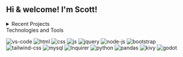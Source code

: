 Hi & welcome! I'm Scott! 
-

<!-- I'm a full stack engineer based in the Bay Area.  -->

<!-- ## [My Portfolio](https://scottrohrig.github.io/portfolio/) -->

<details>
  
  <summary>Recent Projects</summary>

- [Happy Harvesters](https://happy-harvesters.herokuapp.com) | [repo](https://github.com/scottrohrig/apple-orchard-games/) | A MERN-Stack progressive web application using Apollo with GraphQL
  
- [tella](https://tella.herokuapp.com) | [repo](https://github.com/scottrohrig/messaging-app/) | A full-stack messaging app built with Node.js, Sequelize, & MySQL
  
-  [Readme Generator](https://github.com/scottrohrig/readme-gen) | A Node.js CLI to create a project README.md file
  
-  [got hops! a brewery search dashboard](https://scottrohrig.github.io/got-hops/) | [repo](https://github.com/scottrohrig/got-hops/)
  
-  [One-Hand Solitaire](https://github.com/scottrohrig/weather-dashboard/) | A Godot project aimed at utilizing the Control Nodes (UI)
  
-  [Speed Cards Simple Quiz](https://scottrohrig.github.io/speed-cards/) | [repo](https://github.com/scottrohrig/weather-dashboard/)
  
</details

## Technologies and Tools  

![vs-code](https://img.shields.io/badge/Editor-VS%20code-red?style=flat&logo=visual-studio-code&logoColor=white&color=white&labelColor=00a2ff&logoWidth=30)
![html](https://img.shields.io/badge/-HTML5-E34F26?logo=html5&logoColor=white&logoWidth=30)
![css](https://img.shields.io/badge/-CSS3-1572B6?logo=css3&logoColor=white&logoWidth=30)
![js](https://img.shields.io/badge/-JavaScript-F7DF1E?logo=javascript&logoColor=white&logoWidth=30)
![jquery](https://img.shields.io/badge/-jQuery-0769AD?logo=jquery&logoColor=white&logoWidth=30)
![node-js](https://img.shields.io/badge/-Node.js-3c873a?logo=node.js&logoColor=white&logoWidth=30)
![bootstrap](https://img.shields.io/badge/-Bootstrap-7952B3?logo=bootstrap&logoColor=white&logoWidth=30)
![tailwind-css](https://img.shields.io/badge/-Tailwind%20CSS-06B6D4?logo=tailwind-css&logoColor=white&logoWidth=30)
![mysql](https://img.shields.io/badge/-MySQL-4479A1?logo=mysql&logoColor=white&logoWidth=30)
![Inquirer](https://img.shields.io/badge/-Inquirer-black?&logo=javascript&logoColor=black&logoWidth=30) 
![python](https://img.shields.io/badge/-Python-3776AB?&logo=python&logoColor=white&logoWidth=30)
![pandas](https://img.shields.io/badge/-Pandas-130654?&logo=pandas&logoColor=white&logoWidth=30)
![kivy](https://img.shields.io/badge/-Kivy-130654?&logo=kivy&logoColor=white&logoWidth=30)
![godot](https://img.shields.io/badge/-Godot-478CBF?&logo=godot-engine&logoColor=white&logoWidth=30)

<!--
**scottrohrig/scottrohrig** is a ✨ _special_ ✨ repository because its `README.md` (this file) appears on your GitHub profile.

Here are some ideas to get you started:

- 🔭 I’m currently working on ...
- 🌱 I’m currently learning ...
- 👯 I’m looking to collaborate on ...
- 🤔 I’m looking for help with ...
- 💬 Ask me about ...
- 📫 How to reach me: ...
- 😄 Pronouns: ...
- ⚡ Fun fact: ...
-->
